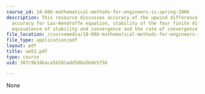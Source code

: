 ```yaml
---
course_id: 18-086-mathematical-methods-for-engineers-ii-spring-2006
description: This resource discusses accuracy of the upwind difference equation, higher
  accuracy for Lax-Wendroffe equation, stability of the four finite difference methods,
  equivalence of stability and convergence and the rate of convergence.
file_location: /coursemedia/18-086-mathematical-methods-for-engineers-ii-spring-2006/307c9b34baca5b281add586a56de5756_am52.pdf
file_type: application/pdf
layout: pdf
title: am52.pdf
type: course
uid: 307c9b34baca5b281add586a56de5756

---
```

None